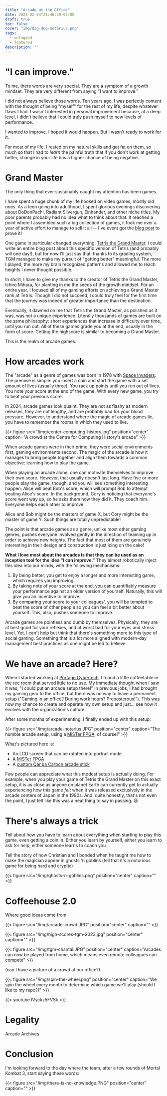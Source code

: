 ```yaml
---
title: "Arcade at the Office"
date: 2024-02-04T21:46:30-05:00
draft: true
toc: false
cover: "img/dig-dug-notarius.png"
tags:
  - untagged
  - featured
description: ""
---
```


# "I can improve."

To me, there words are very special. They are a symptom of a growth
mindset. They are very different from saying "I want to improve."

I did not always believe those words. Ten years ago, I was perfectly content
with the thought of being "myself" for the rest of my life, despite
whatever flaws I had. I wasn't interested in personal improvement
because, at a deep level, I didn't believe that I could truly push
myself to new levels of performance.

I wanted to improve. I hoped it would happen. But I wasn't ready to work
for it.

For most of my life, I rested on my natural skills and got fat
on them, so much so that I had to *learn* the painful truth that if you
don't work at getting better, change in your life has a higher chance of
being negative.

# Grand Master

The only thing that ever sustainably caught my attention has
been games.

I have spent a
huge chunk of my life hooked on video games, mostly old ones. As a teen
going into adulthood, I spent glorious evenings discovering about
DoDonPachi, Radiant Silvergun, Einhänder, and other niche titles. My
poor parents probably had no idea what to think about that. It reached a
point where I assembled such a big collection of games, it took me over
a year of active effort to manage to sell it all -- I've event got the
[blog post](/selling-collection) to prove it!

One game in particular changed everything: [Tetris the Grand
Master](https://en.wikipedia.org/wiki/Tetris:_The_Grand_Master). I
could write an entire blog post about this specific version of Tetris
(and probably will one day!), but for now I'll just say that, thanks to
its grading system, TGM managed to make my pursuit of "getting better"
meaningful. The more I played, the more my brain recognized patterns
and allowed me to reach heights I never thought possible.

In short, I have to give my thanks to the creator of Tetris the Grand
Master, Ichiro Mihara, for planting in me the seeds of the growth
mindset. For an entire year, I focused all of my gaming efforts on
achieving a Grand Master rank at Tetris. Though I did not succeed, I
could truly feel for the first time that the journey was indeed of
greater importance than the destination.

Eventually, it dawned on me that Tetris the Grand Master, as polished as
it was, was not a unique experience. Literally thousands of games are
built on the same philosophy: short experiences that increase in
difficulty over time, until you run out. All of these games grade you at
the end, usually in the form of score. Getting the highscore is similar
to becoming a Grand Master.

This is the realm of arcade games.

# How arcades work

The "arcade" as a genre of games was born in 1978 with [Space
Invaders](https://en.wikipedia.org/wiki/Space_Invaders). The premise is
simple: you insert a coin and start the game with a set amount of lives
(usually three). You rack up points until you run out of lives. You note
your score at the end of the game. With every new game, you try to beat
your previous score.

In 2024, arcade games look quaint. They are not as flashy
as modern releases, they are not lengthy, and are probably bad for your
blood pressure. However, to understand where the magic of arcade games
lie, you have to remember the rooms in which they used to live.

{{< figure src="/img/center-computing-history.jpg" position="center" caption="A crowd at the Centre for Computing History's arcade" >}}

When arcade games were in their prime, they were social environments
first, gaming environments second. The magic of the arcade is how it
manages to bring people together and align them towards a common
objective: learning how to play the game.

When playing an arcade alone, one can motivate themselves to improve
their own score. However, that usually doesn't last long. Have five or
more people play the game, though, and you will see something
interesting happen: Alice will beat Bob's score, which will prompt Bob
to attempt beating Alice's score. In the background, Cory is noticing
that everyone's score went way up, so he asks them how they did it. They
coach him. Everyone helps each other to improve.

Alice and Bob might be the masters of game X, but Cory might be the
master of game Y. Such things are totally unpredictable!

The point is that arcade games as a genre, unlike most other gaming
genres, pushes everyone involved gently in the direction of teaming up
in order to achieve new heights. The fact that most of them are
genuinely interesting in their design and construction is just icing on
the cake!

**What I love most about the arcades is that they can be used
as an inception tool for the idea "I can improve."** They
almost robotically inject this idea into our minds, with the
following mechanisms:

1. By being better, you get to enjoy a longer and more
   interesting game, which requires you improving.
1. By taking note of your score at the end, you can
   quantifiably measure your performance against an older version of
   yourself. Naturally, this will give you an incentive to
   improve.
1. By comparing your score to your colleagues', you will be
   tempted to beat the score of other people so you can feel
   a bit better about yourself. This, also, pushes someone
   to improve.

Arcade games are pointless and dumb by themselves.
Physically, they are at best good for your reflexes, and at
worst bad for your eyes and stress level. Yet, I can't help
but think that there's something more to this type of social
gaming. Something that is a lot more aligned with modern-day
management best practices as one might be led to believe.

# We have an arcade? Here?

When I started working at [Portage Cybertech](https://portagecybertech.com), I found a little coffeetable in the
rec room that served little to no use. My immediate thought
when I saw it was, "I could put an arcade setup there!" In
previous jobs, I had brought my gaming gear to the office, but
there was no way to leave a permanent setup ("Gaming in an
office? During work hours? Preposterous!"). This was now my
chance to create and operate my own setup and just... see
how it evolves with the organization's culture.

After some months of experimenting, I finally ended up with
this setup:


{{< figure src="/img/arcade-notarius.JPG" position="center" caption="The humble arcade setup, using a [MiSTer FPGA](/mister), of course!" >}}

What's pictured here is:

- An LCD screen that can be rotated into portrait mode
- A [MiSTer FPGA](/mister)
- A [custom Qanba Carbon arcade stick](/qanba-carbon)

Few people can appreciate what this modest setup is actually
doing. For example, when you play your game of Tetris the
Grand Master on this exact setup, it is as close as anyone
on planet Earth can currently get to actually experiencing
how this game *felt* when it was released exclusively in the
arcade centers of Japan in the 1990s. And, quite honestly,
that's not even the point, I just felt like this was a neat
thing to say in passing. :smiley:


# There's always a trick

Tell about how you have to learn about everything when
starting to play this game, even getting a coin in. Either
you learn by yourself, either you learn to ask for help,
either someone learns to coach you

Tell the story of how Christian and I bonded when he taught
me how to make the magician appear in ghosts 'n goblins
(tell that it's a notorious game for being hard and cryptic)

{{< figure src="/img/ghosts-n-goblins.png" position="center" caption="" >}}

# Coffeehouse 2.0

Where good ideas come from

{{< figure src="/img/arcade-crowd.JPG" position="center" caption="" >}}

{{< figure src="/img/high-scores-tgm-2023.jpg" position="center" caption="" >}}


{{< figure src="/img/tgm-chantal.JPG" position="center" caption="Arcades can now be played from home, which means even remote colleagues can compete" >}}

(can I have a picture of a crowd at our office?)

{{< figure src="/img/spin-the-wheel.png" position="center" caption="We spin the wheel every month to determine which game we'll play (should I like to my repo?)" >}}

{{< youtube lVyckz5FVSk >}}

# Legality

Arcade Archives

# Conclusion

I'm looking forward to the day where the team, after a few
rounds of Mortal Kombat 3, start saying these words:

{{< figure src="/img/there-is-no-knowledge.PNG" position="center" caption="" >}}
